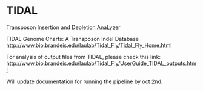 # TIDAL
Transposon Insertion and Depletion AnaLyzer

TIDAL Genome Charts: A Transposon Indel Database 
http://www.bio.brandeis.edu/laulab/Tidal_Fly/Tidal_Fly_Home.html

For analysis of output files from TIDAL, please check this link:
http://www.bio.brandeis.edu/laulab/Tidal_Fly/UserGuide_TIDAL_outputs.html

Will update documentation for running the pipeline by oct 2nd.
